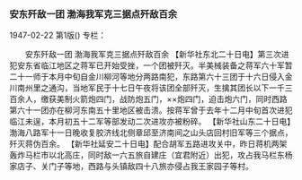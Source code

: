 ### 安东歼敌一团  渤海我军克三据点歼敌百余

1947-02-22
第1版()
专栏：

　　安东歼敌一团
    渤海我军克三据点歼敌百余
    【新华社东北二十日电】第三次进犯安东省临江地区之蒋军已开始受挫，一个团被歼灭。半美械装备之蒋军六十军暂二十一师于本月中旬自金川柳河等地分两路南犯，东路第六十三团于十六日侵入金川南州里之通沟，当地军民于十七日午夜将该团全部歼灭，生擒其团长以下一千三百余人，缴获美制火箭炮四门，战防炮五门，××炮四门，迫击炮六门，同时西路第六十一团亦在柳河东南五十里地区被击溃。按蒋军曾于去年十二月中旬首次进犯临江未逞，本月初五十二军等部发动二次进攻亦被粉碎。
    【新华社山东二十日电】渤海八路军十一日晚收复胶济线北侧章邱至济南间之山头店回村旧军等三个据点，歼灭蒋伪百余。
    【新华社延安二十日电】配合胡军五路进攻关中，昨日蒋机两架轰炸马栏市以北高庄，同时敌一六五旅自建庄（宜君附近）出犯，攻占我马栏东杨家店子、关门子等地，西路与头镇敌四十八旅亦侵占我王家园子等村。
